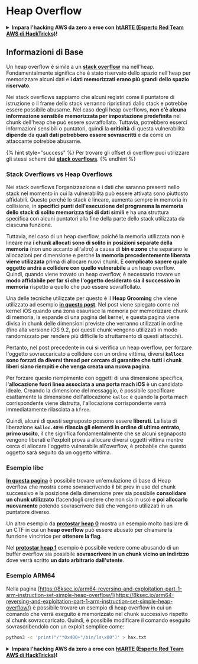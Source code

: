 # Heap Overflow

<details>

<summary><strong>Impara l'hacking AWS da zero a eroe con</strong> <a href="https://training.hacktricks.xyz/courses/arte"><strong>htARTE (Esperto Red Team AWS di HackTricks)</strong></a><strong>!</strong></summary>

Altri modi per supportare HackTricks:

* Se vuoi vedere la tua **azienda pubblicizzata in HackTricks** o **scaricare HackTricks in PDF** Controlla i [**PIANI DI ABBONAMENTO**](https://github.com/sponsors/carlospolop)!
* Ottieni il [**merchandising ufficiale di PEASS & HackTricks**](https://peass.creator-spring.com)
* Scopri [**La Famiglia PEASS**](https://opensea.io/collection/the-peass-family), la nostra collezione di [**NFT esclusivi**](https://opensea.io/collection/the-peass-family)
* **Unisciti al** 💬 [**gruppo Discord**](https://discord.gg/hRep4RUj7f) o al [**gruppo telegram**](https://t.me/peass) o **seguici** su **Twitter** 🐦 [**@hacktricks\_live**](https://twitter.com/hacktricks\_live)**.**
* **Condividi i tuoi trucchi di hacking inviando PR a** [**HackTricks**](https://github.com/carlospolop/hacktricks) e [**HackTricks Cloud**](https://github.com/carlospolop/hacktricks-cloud) repos di github.

</details>

## Informazioni di Base

Un heap overflow è simile a un [**stack overflow**](../stack-overflow/) ma nell'heap. Fondamentalmente significa che è stato riservato dello spazio nell'heap per memorizzare alcuni dati e **i dati memorizzati erano più grandi dello spazio riservato**.

Nei stack overflows sappiamo che alcuni registri come il puntatore di istruzione o il frame dello stack verranno ripristinati dallo stack e potrebbe essere possibile abusarne. Nel caso degli heap overflows, **non c'è alcuna informazione sensibile memorizzata per impostazione predefinita** nel chunk dell'heap che può essere sovraffollato. Tuttavia, potrebbero esserci informazioni sensibili o puntatori, quindi la **criticità** di questa vulnerabilità **dipende** da **quali dati potrebbero essere sovrascritti** e da come un attaccante potrebbe abusarne.

{% hint style="success" %}
Per trovare gli offset di overflow puoi utilizzare gli stessi schemi dei [**stack overflows**](../stack-overflow/#finding-stack-overflows-offsets).
{% endhint %}

### Stack Overflows vs Heap Overflows

Nei stack overflows l'organizzazione e i dati che saranno presenti nello stack nel momento in cui la vulnerabilità può essere attivata sono piuttosto affidabili. Questo perché lo stack è lineare, aumenta sempre in memoria in collisione, in **specifici punti dell'esecuzione del programma la memoria dello stack di solito memorizza tipi di dati simili** e ha una struttura specifica con alcuni puntatori alla fine della parte dello stack utilizzata da ciascuna funzione.

Tuttavia, nel caso di un heap overflow, poiché la memoria utilizzata non è lineare ma **i chunk allocati sono di solito in posizioni separate della memoria** (non uno accanto all'altro) a causa di **bin e zone** che separano le allocazioni per dimensione e perché **la memoria precedentemente liberata viene utilizzata** prima di allocare nuovi chunk. È **complicato sapere quale oggetto andrà a collidere con quello vulnerabile** a un heap overflow. Quindi, quando viene trovato un heap overflow, è necessario trovare un **modo affidabile per far sì che l'oggetto desiderato sia il successivo in memoria** rispetto a quello che può essere sovraffollato.

Una delle tecniche utilizzate per questo è il **Heap Grooming** che viene utilizzato ad esempio [**in questo post**](https://azeria-labs.com/grooming-the-ios-kernel-heap/). Nel post viene spiegato come nel kernel iOS quando una zona esaurisce la memoria per memorizzare chunk di memoria, la espande di una pagina del kernel, e questa pagina viene divisa in chunk delle dimensioni previste che verranno utilizzati in ordine (fino alla versione iOS 9.2, poi questi chunk vengono utilizzati in modo randomizzato per rendere più difficile lo sfruttamento di questi attacchi).

Pertanto, nel post precedente in cui si verifica un heap overflow, per forzare l'oggetto sovraccaricato a collidere con un ordine vittima, diversi **`kallocs` sono forzati da diversi thread per cercare di garantire che tutti i chunk liberi siano riempiti e che venga creata una nuova pagina**.

Per forzare questo riempimento con oggetti di una dimensione specifica, l'**allocazione fuori linea associata a una porta mach iOS** è un candidato ideale. Creando la dimensione del messaggio, è possibile specificare esattamente la dimensione dell'allocazione `kalloc` e quando la porta mach corrispondente viene distrutta, l'allocazione corrispondente verrà immediatamente rilasciata a `kfree`.

Quindi, alcuni di questi segnaposto possono essere **liberati**. La lista di liberazione **`kalloc.4096` rilascia gli elementi in ordine di ultimo entrato, primo uscito**, il che significa fondamentalmente che se alcuni segnaposto vengono liberati e l'exploit prova a allocare diversi oggetti vittima mentre cerca di allocare l'oggetto vulnerabile all'overflow, è probabile che questo oggetto sarà seguito da un oggetto vittima.

### Esempio libc

[**In questa pagina**](https://guyinatuxedo.github.io/27-edit\_free\_chunk/heap\_consolidation\_explanation/index.html) è possibile trovare un'emulazione di base di Heap overflow che mostra come sovrascrivendo il bit prev in uso del chunk successivo e la posizione della dimensione prev sia possibile **consolidare un chunk utilizzato** (facendogli credere che non sia in uso) e **poi allocarlo nuovamente** potendo sovrascrivere dati che vengono utilizzati in un puntatore diverso.

Un altro esempio da [**protostar heap 0**](https://guyinatuxedo.github.io/24-heap\_overflow/protostar\_heap0/index.html) mostra un esempio molto basilare di un CTF in cui un **heap overflow** può essere abusato per chiamare la funzione vincitrice per **ottenere la flag**.

Nel [**protostar heap 1**](https://guyinatuxedo.github.io/24-heap\_overflow/protostar\_heap1/index.html) esempio è possibile vedere come abusando di un buffer overflow sia possibile **sovrascrivere in un chunk vicino un indirizzo** dove verrà scritto **un dato arbitrario dall'utente**.

### Esempio ARM64

Nella pagina [https://8ksec.io/arm64-reversing-and-exploitation-part-1-arm-instruction-set-simple-heap-overflow/](https://8ksec.io/arm64-reversing-and-exploitation-part-1-arm-instruction-set-simple-heap-overflow/) è possibile trovare un esempio di heap overflow in cui un comando che verrà eseguito è memorizzato nel chunk successivo rispetto al chunk sovraccaricato. Quindi, è possibile modificare il comando eseguito sovrascribendolo con un exploit semplice come:
```bash
python3 -c 'print("/"*0x400+"/bin/ls\x00")' > hax.txt
```
<details>

<summary><strong>Impara l'hacking AWS da zero a eroe con</strong> <a href="https://training.hacktricks.xyz/courses/arte"><strong>htARTE (Esperto Red Team AWS di HackTricks)</strong></a><strong>!</strong></summary>

Altri modi per supportare HackTricks:

* Se desideri vedere la tua **azienda pubblicizzata su HackTricks** o **scaricare HackTricks in PDF** Controlla i [**PIANI DI ABBONAMENTO**](https://github.com/sponsors/carlospolop)!
* Ottieni il [**merchandising ufficiale di PEASS & HackTricks**](https://peass.creator-spring.com)
* Scopri [**La Famiglia PEASS**](https://opensea.io/collection/the-peass-family), la nostra collezione di esclusive [**NFT**](https://opensea.io/collection/the-peass-family)
* **Unisciti al** 💬 [**gruppo Discord**](https://discord.gg/hRep4RUj7f) o al [**gruppo telegram**](https://t.me/peass) o **seguici** su **Twitter** 🐦 [**@hacktricks\_live**](https://twitter.com/hacktricks\_live)**.**
* **Condividi i tuoi trucchi di hacking inviando PR a** [**HackTricks**](https://github.com/carlospolop/hacktricks) e [**HackTricks Cloud**](https://github.com/carlospolop/hacktricks-cloud) repos di github.

</details>
